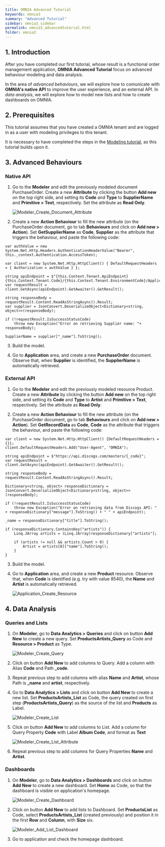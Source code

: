 ```yaml
---
title: OMNIA Advanced Tutorial
keywords: omnia3
summary: "Advanced Tutorial"
sidebar: omnia3_sidebar
permalink: omnia3_advancedtutorial.html
folder: omnia3
---
```


## 1. Introduction

After you have completed our first tutorial, whose result is a functional order management application, **OMNIA Advanced Tutorial** focus on advanced behaviour modeling and data analysis.

In the area of *advanced behaviours*, we will explore how to comunicate with **OMNIA's native API** to improve the user experience, and an external API.
In *data analysis*, we will explore how to model new lists and how to create dashboards on OMNIA.

## 2. Prerequisites

This tutorial assumes that you have created a OMNIA tenant and are logged in as a user with modeling privileges to this tenant.

It is necessary to have completed the steps in the  [Modeling tutorial](http://docs.numbersbelieve.com/omnia3_tutorial1.html), as this tutorial builds upon it.

## 3. Advanced Behaviours

### Native API
 
1. Go to the **Modeler** and edit the previously modeled document PurchaseOrder. Create a new  **Attribute**  by clicking the button  **Add new**  on the top right side, and setting its  **Code** and **Type**  to  **SupplierName** and **Primitive > Text**, respectively. Set the attribute as **Read Only**.

    ![Modeler_Create_Document_Attribute](https://github.com/numbersbelieve/omnia3/raw/master/docs/tutorialPics/modelingTutorial/Modeler-Create-Attribute-SupplierName.PNG)

2. Create a new **Action Behaviour**  to fill the new attribute (on the PurchaseOrder document, go to tab **Behaviours** and click on **Add new > Action**). Set **GetSupplierName** as **Code**, **Supplier** as the attribute that triggers the behaviour, and paste the following code:

````
var authValue = new System.Net.Http.Headers.AuthenticationHeaderValue("Bearer", this._context.Authentication.AccessToken);

var client = new System.Net.Http.HttpClient() { DefaultRequestHeaders = { Authorization = authValue } };

string apiEndpoint = $"{this.Context.Tenant.ApiEndpoint}{this.Context.Tenant.Code}/{this.Context.Tenant.EnvironmentCode}/Application/Supplier/{Supplier}";
var requestResult = client.GetAsync(apiEndpoint).GetAwaiter().GetResult();

string responseBody = requestResult.Content.ReadAsStringAsync().Result;
var supplier = JsonConvert.DeserializeObject<Dictionary<string, object>>(responseBody);

if (!requestResult.IsSuccessStatusCode)
    throw new Exception("Error on retrieving Supplier name: "+ responseBody);

SupplierName = supplier["_name"].ToString();

````

3. Build the model.

4. Go to **Application** area, and create a new **PurchaseOrder** document. Observe that, when **Supplier** is identified, the **SupplierName** is automatically retrieved.

### External API

1. Go to the **Modeler** and edit the previously modeled resource Product. Create a new  **Attribute**  by clicking the button  **Add new**  on the top right side, and setting its  **Code** and **Type**  to  **Artist** and **Primitive > Text**, respectively. Set the attribute as **Read Only**.

2. Create a new **Action Behaviour**  to fill the new attribute (on the PurchaseOrder document, go to tab **Behaviours** and click on **Add new > Action**). Set **GetRecordData** as **Code**, **Code** as the attribute that triggers the behaviour, and paste the following code:

````
var client = new System.Net.Http.HttpClient() {DefaultRequestHeaders = {}};
client.DefaultRequestHeaders.Add("User-Agent", "OMNIA");

string apiEndpoint = $"https://api.discogs.com/masters/{_code}";
var requestResult = client.GetAsync(apiEndpoint).GetAwaiter().GetResult();

string responseBody = requestResult.Content.ReadAsStringAsync().Result;

Dictionary<string, object> responseDictionary = JsonConvert.DeserializeObject<Dictionary<string, object>>(responseBody);

if (!requestResult.IsSuccessStatusCode)
    throw new Exception("Error on retrieving data from Discogs API: " + responseDictionary["message"].ToString() + " " + apiEndpoint);

_name = responseDictionary["title"].ToString();

if (responseDictionary.ContainsKey("artists")) {
    Linq.JArray artists = (Linq.JArray)responseDictionary["artists"];
                
    if (artists != null && artists.Count > 0) {
        Artist = artists[0]["name"].ToString();
    }
}
````

3. Build the model.

4. Go to **Application** area, and create a new **Product** resource. Observe that, when **Code** is identified (e.g. try with value 8540), the **Name** and **Artist** is automatically retrieved.

    ![Application_Create_Resource](https://github.com/numbersbelieve/omnia3/raw/master/docs/tutorialPics/modelingTutorial/Application-Create-Product.PNG)

## 4. Data Analysis

### Queries and Lists

1. On **Modeler**, go to **Data Analytics > Queries** and click on button **Add New** to create a new query. Set **ProductsArtists_Query** as Code and **Resource > Product** as Type.

    ![Modeler_Create_Query](https://github.com/numbersbelieve/omnia3/raw/master/docs/tutorialPics/modelingTutorial/Modeler-Create-Query.PNG)

2. Click on button **Add New** to add columns to Query. Add a column with Alias **Code** and Path **_code**.
    
3. Repeat previous step to add columns with alias **Name** and **Artist**, whose Path is **_name** and **artist**, respectively.

4. Go to **Data Analytics > Lists** and click on button **Add New** to create a new list. Set **ProductsArtists_List** as Code, the query created on first step (**ProductsArtists_Query**) as the source of the list and **Products** as Label.

    ![Modeler_Create_List](https://github.com/numbersbelieve/omnia3/raw/master/docs/tutorialPics/modelingTutorial/Modeler-Create-List.PNG)
    
5. Click on button **Add New** to add columns to List. Add a column for Query Property **Code** with Label **Album Code**, and format as **Text**

    ![Modeler_Create_List_Attribute](https://github.com/numbersbelieve/omnia3/raw/master/docs/tutorialPics/modelingTutorial/Modeler-Create-List-Attribute.PNG)

6. Repeat previous step to add columns for Query Properties **Name** and **Artist**.


### Dashboards

1. On **Modeler**, go to **Data Analytics > Dashboards** and click on button **Add New** to create a new dashboard. Set **Home** as Code, so that the dashboard is visible on application's homepage.

    ![Modeler_Create_Dashboard](https://github.com/numbersbelieve/omnia3/raw/master/docs/tutorialPics/modelingTutorial/Modeler-Create-Dashboard.PNG)

2. Click on button **Add New** to add lists to Dashboard. Set **ProductsList** as Code, select **ProductsArtists_List** (created previously) and position it in the first **Row** and **Column**, with **Size** six.

    ![Modeler_Add_List_Dashboard](https://github.com/numbersbelieve/omnia3/raw/master/docs/tutorialPics/modelingTutorial/Modeler-Add-List-Dashboard.PNG)

3. Go to application and check the homepage dashboard.
